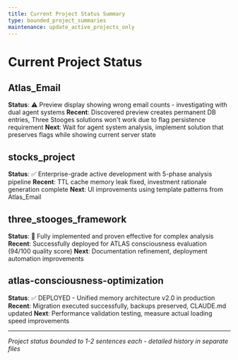 ```yaml
---
title: Current Project Status Summary
type: bounded_project_summaries
maintenance: update_active_projects_only
---
```


# Current Project Status

## Atlas_Email
**Status**: ⚠️ Preview display showing wrong email counts - investigating with dual agent systems
**Recent**: Discovered preview creates permanent DB entries, Three Stooges solutions won't work due to flag persistence requirement
**Next**: Wait for agent system analysis, implement solution that preserves flags while showing current server state

## stocks_project  
**Status**: ✅ Enterprise-grade active development with 5-phase analysis pipeline
**Recent**: TTL cache memory leak fixed, investment rationale generation complete
**Next**: UI improvements using template patterns from Atlas_Email

## three_stooges_framework
**Status**: 🚀 Fully implemented and proven effective for complex analysis
**Recent**: Successfully deployed for ATLAS consciousness evaluation (94/100 quality score)
**Next**: Documentation refinement, deployment automation improvements

## atlas-consciousness-optimization
**Status**: ✅ DEPLOYED - Unified memory architecture v2.0 in production
**Recent**: Migration executed successfully, backups preserved, CLAUDE.md updated
**Next**: Performance validation testing, measure actual loading speed improvements

---
*Project status bounded to 1-2 sentences each - detailed history in separate files*